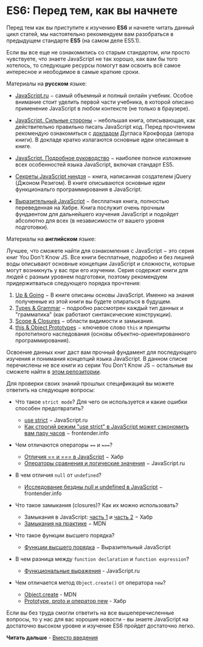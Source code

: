 # ES6: Перед тем, как вы начнете
Перед тем как вы приступите к изучению **ES6** и начнете читать данный цикл статей, мы настоятельно рекомендуем вам разобраться в предыдущем стандарте **ES5** (на самом деле ES5.1). 

Если вы все еще не ознакомились со старым стандартом, или просто чувствуете, что знаете JavaScript не так хорошо, как вам бы того хотелось, то следующие ресурсы помогут вам освоить всё самое интересное и неободимое в самые краткие сроки.
 
Материалы на **русском** языке:

* [JavaScript.ru](https://learn.javascript.ru/) − самый объемный и полный онлайн учебник. Особое внимание стоит уделить первой части учебника, в которой описано применение JavaScript в любом контексте (не только в браузере).

* [JavaScript. Сильные стороны](http://www.ozon.ru/context/detail/id/28288656/) − небольшая книга, описывающая, как действительно правильно писать JavaScript код. Перед прочтением рекомендую ознакомиться с [докладом](https://www.youtube.com/watch?v=hQVTIJBZook) Дугласа Крокфорда (автора книги). В докладе кратко излагаются основные идеи описанные в книге.

* [JavaScript. Подробное руководство](http://www.ozon.ru/context/detail/id/31286240/) − наиболее полное изложение всех особенностей языка JavaScript, включая стандарт ES5.

* [Секреты JavaScript ниндзя](http://www.ozon.ru/context/detail/id/22421421/) − книга, написанная создателем jQuery (Джоном Резигом). В книге описываются основные идеи функциональго программирования в JavaScript. 

* [Выразительный JavaScript](http://habrahabr.ru/post/240219/) − бесплатная книга, полностью переведенная на Хабре. Книга послужит очень прочным фундаентом для дальнейшего изучения JavaScript и подойдет абсолютно для всех (в независимости от вашего уровня подготовки). 

Материалы на **английском** языке:

Лучшее, что сможете найти для ознакомления с JavaScript − это серия книг You Don't Know JS. Все книги бесплатные, подробно и без лишней воды описывают основные концепции JavaScript и сложности, которые могут возникнуть у вас при его изучении. Серия содержит книги для людей с разным уровнем подготовки, поэтому рекомендуем придержитваться следующего порядка прочтения:

1. [Up & Going](https://github.com/getify/You-Dont-Know-JS/blob/master/up%20&%20going/README.md#you-dont-know-js-up--going) − В книге описаны основы JavaScript. Именно на знания полученные из этой книги вы будете опираться в будущем.
2. [Types & Grammar](https://github.com/getify/You-Dont-Know-JS/blob/master/types%20&%20grammar/README.md#you-dont-know-js-types--grammar) − подробно рассмотрен каждый тип данных и "грамматика" (как работают синтаксические конструкции).
3. [Scope & Closures](https://github.com/getify/You-Dont-Know-JS/blob/master/scope%20&%20closures/README.md#you-dont-know-js-scope--closures) − области видимости и замыкания.
4. [this & Object Prototypes](https://github.com/getify/You-Dont-Know-JS/blob/master/this%20&%20object%20prototypes/README.md#you-dont-know-js-this--object-prototypes) − ключевое слово `this` и принципы прототипного наследования (основы объектно-ориентированного программирования).

Освоение данных книг даст вам прочный фундамент для последующего изучения и понимания концепций языка JavaScript. В данном списке перечислены не все книги из серии You Don't Know JS − остальные вы сможете найти в [этом репозитории](https://github.com/getify/You-Dont-Know-JS/).

Для проверки своих знаний прошлых спецификаций вы можете ответить на следующие вопросы:

* Что такое `strict mode`? Для чего он используется и какие ошибки способен предотвратить? 
	* [use strict](https://learn.javascript.ru/strict-mode) − JavaScript.ru
	* [Как строгий режим "use strict" в JavaScript может сэкономить вам пару часов](http://frontender.info/why-use-strict-in-javascript-can-save-you-hours/) − frontender.info

* Чем отличаются операторы `==` и `===`?
	* [Отличия == и === в JavaScript](http://habrahabr.ru/post/138272/) − Хабр
	* [Операторы сравнения и логические значения](https://learn.javascript.ru/comparison) − JavaScript.ru

* В чем отличия `null` от `undefined`?
	* [Исследование бездны null и undefined в JavaScript](http://frontender.info/exploring-the-abyss-of-null-and-undefined-in-javascript/) − frontender.info

* Что такое замыкания (closures)? Как их можно использовать?
	* Замыкания в JavaScript: [часть 1](http://habrahabr.ru/post/223459/) и [часть 2](http://habrahabr.ru/post/229887/) − Хабр
	* [Замыкания на практике](https://developer.mozilla.org/ru/docs/Web/JavaScript/Closures#Замыкания_на_практике) − MDN

* Что такое функции высшего порядка?
	* [Функции высшего порядка](http://habrahabr.ru/post/241155/) − Выразительный JavaScript

* В чем разница между `function declaration` и `function expression`?
	* [Функциональные выражения](https://learn.javascript.ru/function-declaration-expression) - JavaScript.ru

* Чем отличается метод `Object.create()` от оператора `new`?
	* [Object.create](https://developer.mozilla.org/ru/docs/Web/JavaScript/Reference/Global_Objects/Object/create) - MDN
	* [Prototype, proto и оператор new](http://habrahabr.ru/post/140810/) - Хабр

Если вы без труда смогли ответить на все вышеперечисленные вопросы, то у нас для вас хорошие новости - вы знаете JavaScript на достаточно высоком уровне и изучение ES6 пройдет достаточно легко.

**Читать дальше** - [Вместо введения](./es6-2-introduction.md)
